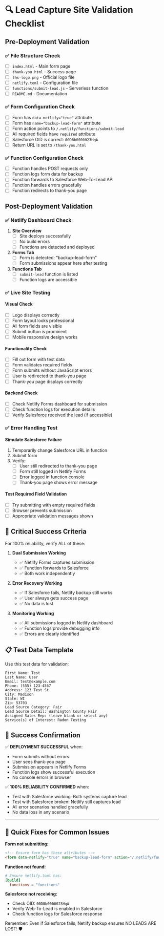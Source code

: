 # 🔍 Lead Capture Site Validation Checklist

## Pre-Deployment Validation

### ✅ File Structure Check
- [ ] `index.html` - Main form page
- [ ] `thank-you.html` - Success page
- [ ] `lhs-logo.png` - Official logo file
- [ ] `netlify.toml` - Configuration file
- [ ] `functions/submit-lead.js` - Serverless function
- [ ] `README.md` - Documentation

### ✅ Form Configuration Check
- [ ] Form has `data-netlify="true"` attribute
- [ ] Form has `name="backup-lead-form"` attribute
- [ ] Form action points to `/.netlify/functions/submit-lead`
- [ ] All required fields have `required` attribute
- [ ] Salesforce OID is correct: `00D8b0000023HqA`
- [ ] Return URL is set to `/thank-you.html`

### ✅ Function Configuration Check
- [ ] Function handles POST requests only
- [ ] Function logs form data for backup
- [ ] Function forwards to Salesforce Web-To-Lead API
- [ ] Function handles errors gracefully
- [ ] Function redirects to thank-you page

## Post-Deployment Validation

### ✅ Netlify Dashboard Check
1. **Site Overview**
   - [ ] Site deploys successfully
   - [ ] No build errors
   - [ ] Functions are detected and deployed

2. **Forms Tab**
   - [ ] Form is detected: "backup-lead-form"
   - [ ] Form submissions appear here after testing

3. **Functions Tab**
   - [ ] `submit-lead` function is listed
   - [ ] Function logs are accessible

### ✅ Live Site Testing

#### Visual Check
- [ ] Logo displays correctly
- [ ] Form layout looks professional
- [ ] All form fields are visible
- [ ] Submit button is prominent
- [ ] Mobile responsive design works

#### Functionality Check
- [ ] Fill out form with test data
- [ ] Form validates required fields
- [ ] Form submits without JavaScript errors
- [ ] User is redirected to thank-you page
- [ ] Thank-you page displays correctly

#### Backend Check
- [ ] Check Netlify Forms dashboard for submission
- [ ] Check function logs for execution details
- [ ] Verify Salesforce received the lead (if accessible)

### ✅ Error Handling Test

#### Simulate Salesforce Failure
1. Temporarily change Salesforce URL in function
2. Submit form
3. Verify:
   - [ ] User still redirected to thank-you page
   - [ ] Form still logged in Netlify Forms
   - [ ] Error logged in function console
   - [ ] Thank-you page shows error message

#### Test Required Field Validation
- [ ] Try submitting with empty required fields
- [ ] Browser prevents submission
- [ ] Appropriate validation messages shown

## 🚨 Critical Success Criteria

For 100% reliability, verify ALL of these:

1. **Dual Submission Working**
   - ✅ Netlify Forms captures submission
   - ✅ Function forwards to Salesforce
   - ✅ Both work independently

2. **Error Recovery Working**
   - ✅ If Salesforce fails, Netlify backup still works
   - ✅ User always gets success page
   - ✅ No data is lost

3. **Monitoring Working**
   - ✅ All submissions logged in Netlify dashboard
   - ✅ Function logs provide debugging info
   - ✅ Errors are clearly identified

## 📋 Test Data Template

Use this test data for validation:

```
First Name: Test
Last Name: User
Email: test@example.com
Phone: (555) 123-4567
Address: 123 Test St
City: Madison
State: WI
Zip: 53703
Lead Source Category: Fair
Lead Source Detail: Washington County Fair
Assigned Sales Rep: (leave blank or select any)
Service(s) of Interest: Radon Testing
```

## 🎯 Success Confirmation

✅ **DEPLOYMENT SUCCESSFUL** when:
- Form submits without errors
- User sees thank-you page
- Submission appears in Netlify Forms
- Function logs show successful execution
- No console errors in browser

✅ **100% RELIABILITY CONFIRMED** when:
- Test with Salesforce working: Both systems capture lead
- Test with Salesforce broken: Netlify still captures lead
- All error scenarios handled gracefully
- No data loss in any scenario

---

## 🔧 Quick Fixes for Common Issues

**Form not submitting:**
```html
<!-- Ensure form has these attributes -->
<form data-netlify="true" name="backup-lead-form" action="/.netlify/functions/submit-lead" method="POST">
```

**Function not found:**
```toml
# Ensure netlify.toml has:
[build]
  functions = "functions"
```

**Salesforce not receiving:**
- Check OID: `00D8b0000023HqA`
- Verify Web-To-Lead is enabled in Salesforce
- Check function logs for Salesforce response

Remember: Even if Salesforce fails, Netlify backup ensures NO LEADS ARE LOST! 🛡️

